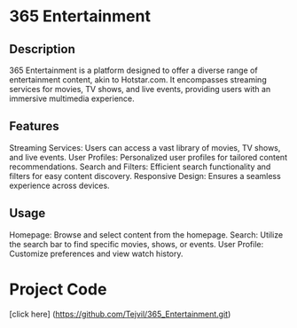 # 365 Entertainment

## Description
365 Entertainment is a platform designed to offer a diverse range of entertainment content, akin to Hotstar.com. It encompasses streaming services for movies, TV shows, and live events, providing users with an immersive multimedia experience.

## Features
Streaming Services: Users can access a vast library of movies, TV shows, and live events.
User Profiles: Personalized user profiles for tailored content recommendations.
Search and Filters: Efficient search functionality and filters for easy content discovery.
Responsive Design: Ensures a seamless experience across devices.

## Usage
Homepage: Browse and select content from the homepage.
Search: Utilize the search bar to find specific movies, shows, or events.
User Profile: Customize preferences and view watch history.

# Project Code
[click here] (https://github.com/Tejvil/365_Entertainment.git)
